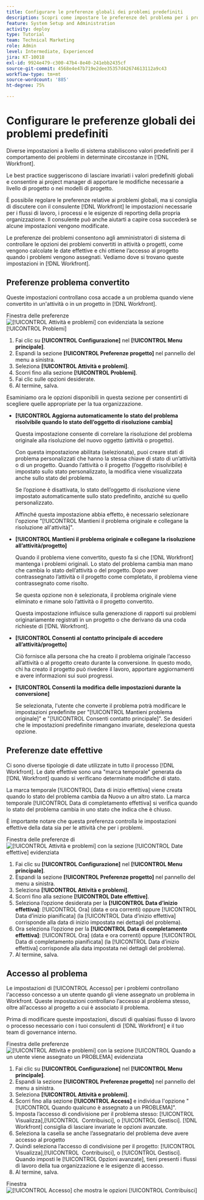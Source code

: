 ```yaml
---
title: Configurare le preferenze globali dei problemi predefiniti
description: Scopri come impostare le preferenze del problema per i problemi convertiti, le date effettive e l’accesso al problema.
feature: System Setup and Administration
activity: deploy
type: Tutorial
team: Technical Marketing
role: Admin
level: Intermediate, Experienced
jira: KT-10018
exl-id: 9924e479-c300-47b4-8e40-241ebb2435cf
source-git-commit: 4568e4e47b719e2dee35357d42674613112a9c43
workflow-type: tm+mt
source-wordcount: '885'
ht-degree: 75%

---
```


# Configurare le preferenze globali dei problemi predefiniti

Diverse impostazioni a livello di sistema stabiliscono valori predefiniti per il comportamento dei problemi in determinate circostanze in [!DNL Workfront].

Le best practice suggeriscono di lasciare invariati i valori predefiniti globali e consentire ai project manager di apportare le modifiche necessarie a livello di progetto o nei modelli di progetto.

È possibile regolare le preferenze relative ai problemi globali, ma si consiglia di discutere con il consulente [!DNL Workfront] le impostazioni necessarie per i flussi di lavoro, i processi e le esigenze di reporting della propria organizzazione. Il consulente può anche aiutarti a capire cosa succederà se alcune impostazioni vengono modificate.

Le preferenze dei problemi consentono agli amministratori di sistema di controllare le opzioni dei problemi convertiti in attività o progetti, come vengono calcolate le date effettive e chi ottiene l’accesso al progetto quando i problemi vengono assegnati. Vediamo dove si trovano queste impostazioni in [!DNL Workfront].

## Preferenze problema convertito

Queste impostazioni controllano cosa accade a un problema quando viene convertito in un&#39;attività o in un progetto in [!DNL Workfront].

Finestra delle preferenze ![[!UICONTROL Attività e problemi] con evidenziata la sezione [!UICONTROL Problemi]](assets/admin-fund-issue-prefs-converting.png)

1. Fai clic su **[!UICONTROL Configurazione]** nel **[!UICONTROL Menu principale]**.
1. Espandi la sezione **[!UICONTROL Preferenze progetto]** nel pannello del menu a sinistra.
1. Seleziona **[!UICONTROL Attività e problemi]**.
1. Scorri fino alla sezione **[!UICONTROL Problemi]**.
1. Fai clic sulle opzioni desiderate.
1. Al termine, salva.

Esaminiamo ora le opzioni disponibili in questa sezione per consentirti di scegliere quelle appropriate per la tua organizzazione.

* **[!UICONTROL Aggiorna automaticamente lo stato del problema risolvibile quando lo stato dell’oggetto di risoluzione cambia]**

  Questa impostazione consente di correlare la risoluzione del problema originale alla risoluzione del nuovo oggetto (attività o progetto).

  Con questa impostazione abilitata (selezionata), puoi creare stati di problema personalizzati che hanno la stessa chiave di stato di un’attività o di un progetto. Quando l’attività o il progetto (l’oggetto risolvibile) è impostato sullo stato personalizzato, la modifica viene visualizzata anche sullo stato del problema.

  Se l’opzione è disattivata, lo stato dell’oggetto di risoluzione viene impostato automaticamente sullo stato predefinito, anziché su quello personalizzato.

  Affinché questa impostazione abbia effetto, è necessario selezionare l&#39;opzione &quot;[!UICONTROL Mantieni il problema originale e collegane la risoluzione all&#39;attività]&quot;.

* **[!UICONTROL Mantieni il problema originale e collegane la risoluzione all’attività/progetto]**

  Quando il problema viene convertito, questo fa sì che [!DNL Workfront] mantenga i problemi originali. Lo stato del problema cambia man mano che cambia lo stato dell’attività o del progetto. Dopo aver contrassegnato l’attività o il progetto come completato, il problema viene contrassegnato come risolto.

  Se questa opzione non è selezionata, il problema originale viene eliminato e rimane solo l’attività o il progetto convertito.

  Questa impostazione influisce sulla generazione di rapporti sui problemi originariamente registrati in un progetto o che derivano da una coda richieste di [!DNL Workfront].

* **[!UICONTROL Consenti al contatto principale di accedere all’attività/progetto]**

  Ciò fornisce alla persona che ha creato il problema originale l’accesso all’attività o al progetto creato durante la conversione. In questo modo, chi ha creato il progetto può rivedere il lavoro, apportare aggiornamenti e avere informazioni sui suoi progressi.

* **[!UICONTROL Consenti la modifica delle impostazioni durante la conversione]**

  Se selezionata, l&#39;utente che converte il problema potrà modificare le impostazioni predefinite per &quot;[!UICONTROL Mantieni problema originale]&quot; e &quot;[!UICONTROL Consenti contatto principale]&quot;. Se desideri che le impostazioni predefinite rimangano invariate, deseleziona questa opzione.

<!--
learn more URLs
Configure system-wide task and issue preferences
Issue statuses
Create and customize system-wide statuses
-->

## Preferenze date effettive

Ci sono diverse tipologie di date utilizzate in tutto il processo [!DNL Workfront]. Le date effettive sono una &quot;marca temporale&quot; generata da [!DNL Workfront] quando si verificano determinate modifiche di stato.

La marca temporale [!UICONTROL Data di inizio effettiva] viene creata quando lo stato del problema cambia da Nuovo a un altro stato. La marca temporale [!UICONTROL Data di completamento effettiva] si verifica quando lo stato del problema cambia in uno stato che indica che è chiuso.

È importante notare che questa preferenza controlla le impostazioni effettive della data sia per le attività che per i problemi.

Finestra delle preferenze di ![[!UICONTROL Attività e problemi] con la sezione [!UICONTROL Date effettive] evidenziata](assets/admin-fund-issue-prefs-actual-dates.png)

1. Fai clic su **[!UICONTROL Configurazione]** nel **[!UICONTROL Menu principale]**.
1. Espandi la sezione **[!UICONTROL Preferenze progetto]** nel pannello del menu a sinistra.
1. Seleziona **[!UICONTROL Attività e problemi]**.
1. Scorri fino alla sezione **[!UICONTROL Date effettive]**.
1. Seleziona l’opzione desiderata per la **[!UICONTROL Data d’inizio effettiva]**: [!UICONTROL Ora] (data e ora correnti) oppure [!UICONTROL Data d’inizio pianificata] (la [!UICONTROL Data d’inizio effettiva] corrisponde alla data di inizio impostata nei dettagli del problema).
1. Ora seleziona l’opzione per la **[!UICONTROL Data di completamento effettiva]**: [!UICONTROL Ora] (data e ora correnti) oppure [!UICONTROL Data di completamento pianificata] (la [!UICONTROL Data d’inizio effettiva] corrisponde alla data impostata nei dettagli del problema).
1. Al termine, salva.


<!--
learn more URLs
Definitions for the project, task, and issue dates within Workfront
Configure system-wide task and issue preferences
-->

## Accesso al problema

Le impostazioni di [!UICONTROL Accesso] per i problemi controllano l&#39;accesso concesso a un utente quando gli viene assegnato un problema in Workfront. Queste impostazioni controllano l’accesso al problema stesso, oltre all’accesso al progetto a cui è associato il problema.

Prima di modificare queste impostazioni, discuti di qualsiasi flusso di lavoro o processo necessario con i tuoi consulenti di [!DNL Workfront] e il tuo team di governance interno.

Finestra delle preferenze ![[!UICONTROL Attività e problemi] con la sezione [!UICONTROL Quando a un utente viene assegnato un PROBLEMA] evidenziata](assets/admin-fund-issue-prefs-access-1.png)

1. Fai clic su **[!UICONTROL Configurazione]** nel **[!UICONTROL Menu principale]**.
1. Espandi la sezione **[!UICONTROL Preferenze progetto]** nel pannello del menu a sinistra.
1. Seleziona **[!UICONTROL Attività e problemi]**.
1. Scorri fino alla sezione **[!UICONTROL Access]** e individua l&#39;opzione &quot;[!UICONTROL Quando qualcuno è assegnato a un PROBLEMA]&quot;.
1. Imposta l’accesso di condivisione per il problema stesso: [!UICONTROL Visualizza],[!UICONTROL &#x200B; Contribuisci], o [!UICONTROL Gestisci]. [!DNL Workfront] consiglia di lasciare invariate le opzioni avanzate.
1. Seleziona la casella se anche l’assegnatario del problema deve avere accesso al progetto
1. Quindi seleziona l’accesso di condivisione per il progetto: [!UICONTROL Visualizza],[!UICONTROL &#x200B; Contribuisci], o [!UICONTROL Gestisci]. Quando imposti le [!UICONTROL Opzioni avanzate], tieni presenti i flussi di lavoro della tua organizzazione e le esigenze di accesso.
1. Al termine, salva.

Finestra ![[!UICONTROL Accesso] che mostra le opzioni [!UICONTROL Contribuisci]](assets/admin-fund-issue-prefs-access-2.png)

<!--
learn more URLs
Configure system-wide task and issue preferences
Grant access to issues
-->
